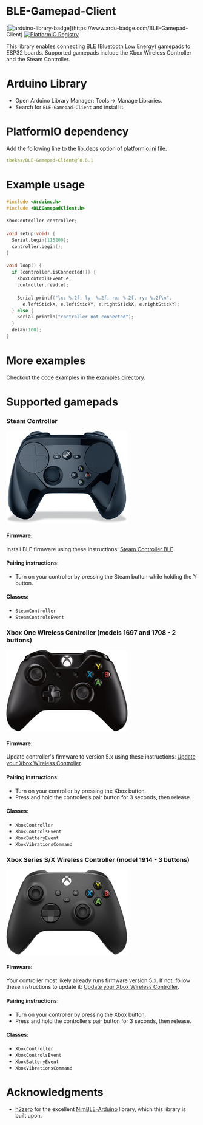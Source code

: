 # BLE-Gamepad-Client

[![arduino-library-badge](https://www.ardu-badge.com/badge/BLE-Gamepad-Client.svg?)](https://www.ardu-badge.com/BLE-Gamepad-Client)
[![PlatformIO Registry](https://badges.registry.platformio.org/packages/tbekas/library/BLE-Gamepad-Client.svg)](https://registry.platformio.org/libraries/tbekas/BLE-Gamepad-Client)

This library enables connecting BLE (Bluetooth Low Energy) gamepads to ESP32 boards. Supported gamepads include the Xbox
Wireless Controller and the Steam Controller.

# Arduino Library

* Open Arduino Library Manager: Tools -> Manage Libraries.
* Search for `BLE-Gamepad-Client` and install it.

# PlatformIO dependency

Add the following line to
the [lib_deps](https://docs.platformio.org/en/latest/projectconf/sections/env/options/library/lib_deps.html) option
of [platformio.ini](https://docs.platformio.org/en/latest/projectconf/index.html) file.

```yaml
tbekas/BLE-Gamepad-Client@^0.8.1
```

# Example usage

```cpp
#include <Arduino.h>
#include <BLEGamepadClient.h>

XboxController controller;

void setup(void) {
  Serial.begin(115200);
  controller.begin();
}

void loop() {
  if (controller.isConnected()) {
    XboxControlsEvent e;
    controller.read(e);

    Serial.printf("lx: %.2f, ly: %.2f, rx: %.2f, ry: %.2f\n",
      e.leftStickX, e.leftStickY, e.rightStickX, e.rightStickY);
  } else {
    Serial.println("controller not connected");
  }
  delay(100);
}
```

# More examples

Checkout the code examples in
the [examples directory](https://github.com/tbekas/BLE-Gamepad-Client/tree/0.8.1/examples).

# Supported gamepads

### Steam Controller

![Steam Controller](docs/steam_controller.png)

#### Firmware:

Install BLE firmware using these instructions: [Steam Controller BLE](https://help.steampowered.com/en/faqs/view/1796-5FC3-88B3-C85F).

#### Pairing instructions:

* Turn on your controller by pressing the Steam button while holding the Y button.

#### Classes:

* `SteamController`
* `SteamControlsEvent`

### Xbox One Wireless Controller (models 1697 and 1708 - 2 buttons)

![Xbox One Controller](docs/xbox_one_controller.png)

#### Firmware:

Update controller's firmware to version 5.x using these
instructions: [Update your Xbox Wireless Controller](https://support.xbox.com/en-US/help/hardware-network/controller/update-xbox-wireless-controller).

#### Pairing instructions:

* Turn on your controller by pressing the Xbox button.
* Press and hold the controller’s pair button for 3 seconds, then release.

#### Classes:

* `XboxController`
* `XboxControlsEvent`
* `XboxBatteryEvent`
* `XboxVibrationsCommand`

### Xbox Series S/X Wireless Controller (model 1914 - 3 buttons)

![Xbox Series Controller](docs/xbox_series_controller.png)

#### Firmware:

Your controller most likely already runs firmware version 5.x. If not, follow these instructions to update
it: [Update your Xbox Wireless Controller](https://support.xbox.com/en-US/help/hardware-network/controller/update-xbox-wireless-controller).

#### Pairing instructions:

* Turn on your controller by pressing the Xbox button.
* Press and hold the controller’s pair button for 3 seconds, then release.

#### Classes:

* `XboxController`
* `XboxControlsEvent`
* `XboxBatteryEvent`
* `XboxVibrationsCommand`

# Acknowledgments

* [h2zero](https://github.com/h2zero) for the excellent [NimBLE-Arduino](https://github.com/h2zero/NimBLE-Arduino)
  library, which this library is built upon.
